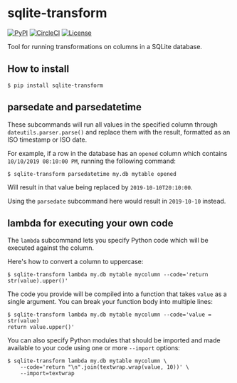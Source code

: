 # sqlite-transform

[![PyPI](https://img.shields.io/pypi/v/sqlite-transform.svg)](https://pypi.org/project/sqlite-transform/)
[![CircleCI](https://circleci.com/gh/simonw/sqlite-transform.svg?style=svg)](https://circleci.com/gh/simonw/sqlite-transform)
[![License](https://img.shields.io/badge/license-Apache%202.0-blue.svg)](https://github.com/dogsheep/sqlite-transform/blob/master/LICENSE)

Tool for running transformations on columns in a SQLite database.

## How to install

    $ pip install sqlite-transform

## parsedate and parsedatetime

These subcommands will run all values in the specified column through `dateutils.parser.parse()` and replace them with the result, formatted as an ISO timestamp or ISO date.

For example, if a row in the database has an `opened` column which contains `10/10/2019 08:10:00 PM`, running the following command:

    $ sqlite-transform parsedatetime my.db mytable opened

Will result in that value being replaced by `2019-10-10T20:10:00`.

Using the `parsedate` subcommand here would result in `2019-10-10` instead.

## lambda for executing your own code

The `lambda` subcommand lets you specify Python code which will be executed against the column.

Here's how to convert a column to uppercase:

    $ sqlite-transform lambda my.db mytable mycolumn --code='return str(value).upper()'

The code you provide will be compiled into a function that takes `value` as a single argument. You can break your function body into multiple lines:

    $ sqlite-transform lambda my.db mytable mycolumn --code='value = str(value)
    return value.upper()'

You can also specify Python modules that should be imported and made available to your code using one or more `--import` options:

    $ sqlite-transform lambda my.db mytable mycolumn \
        --code='return "\n".join(textwrap.wrap(value, 10))' \
        --import=textwrap
